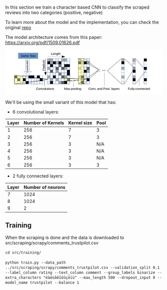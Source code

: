 In this section we train a character based CNN to classify the scraped reviews into two categories (positive, negative)

To learn more about the model and the implementation, you can check the original <a href="https://github.com/ahmedbesbes/character-based-cnn">repo</a>


The model architecture comes from this paper: https://arxiv.org/pdf/1509.01626.pdf

![Network architecture](images/character_cnn.png)

We'll be using the small variant of this model that has:

- 6 convolutional layers:

|Layer|Number of Kernels|Kernel size|Pool|
|-|-|-|-|
|1|256|7|3|
|2|256|7|3|
|3|256|3|N/A|
|4|256|3|N/A|
|5|256|3|N/A|
|6|256|3|3|

- 2 fully connected layers:

|Layer|Number of neurons|
|-|-|
|7|1024|
|8|1024|
|9|2|


## Training

When the scraping is done and the data is downloaded to src/scraping/scrapy/comments_trustpilot.csv

```shell
cd src/training/

python train.py --data_path ../src/scraping/scrapy/comments_trustpilot.csv --validation_split 0.1 --label_column rating --text_column comment --group_labels binarize --extra_characters "éàèùâêîôûçëïü" --max_length 500 --dropout_input 0 --model_name trustpilot --balance 1

```
